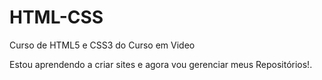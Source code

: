 # HTML-CSS
 Curso de HTML5 e CSS3 do Curso em Video

Estou aprendendo a criar sites e agora vou gerenciar meus Repositórios!.